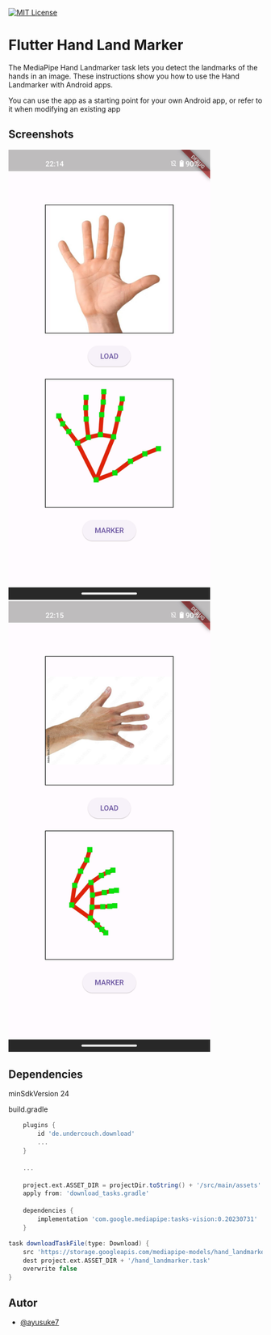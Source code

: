 [![MIT License](https://img.shields.io/badge/License-MIT-green.svg)](https://choosealicense.com/licenses/mit/)

# Flutter Hand Land Marker

The MediaPipe Hand Landmarker task lets you detect the landmarks of the hands in an image. These instructions show you how to use the Hand Landmarker with Android apps.

You can use the app as a starting point for your own Android app, or refer to it when modifying an existing app

## Screenshots

<img src="./screens/capture-1.jpg" width="400">
<img src="./screens/capture-2.jpg" width="400">

## Dependencies

minSdkVersion 24

build.gradle

```gradle
    plugins {
        id 'de.undercouch.download'
        ...
    }

    ...

    project.ext.ASSET_DIR = projectDir.toString() + '/src/main/assets'
    apply from: 'download_tasks.gradle'

    dependencies {
        implementation 'com.google.mediapipe:tasks-vision:0.20230731'
    }
```

```gradle
task downloadTaskFile(type: Download) {
    src 'https://storage.googleapis.com/mediapipe-models/hand_landmarker/hand_landmarker/float16/1/hand_landmarker.task'
    dest project.ext.ASSET_DIR + '/hand_landmarker.task'
    overwrite false
}

```

## Autor

- [@ayusuke7](https://github.com/ayusuke7)
